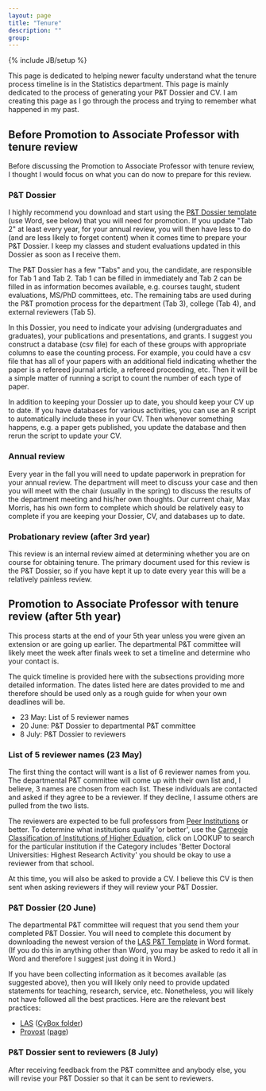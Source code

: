 ```yaml
---
layout: page
title: "Tenure"
description: ""
group: 
---
```

{% include JB/setup %}

This page is dedicated to helping newer faculty understand what the tenure process timeline is in the Statistics department. 
This page is mainly dedicated to the process of generating your P&T Dossier and CV. 
I am creating this page as I go through the process and trying to remember what happened in my past.  



## Before Promotion to Associate Professor with tenure review

Before discussing the Promotion to Associate Professor with tenure review, I thought I would focus on what you can do now to prepare for this review.

### P&T Dossier

I highly recommend you download and start using the [P&T Dossier template](https://iastate.app.box.com/s/rjytm28n1eerp63fnxc8ghi85nyxtwrd/1/3225096350) (use Word, see below) that you will need for promotion.
If you update "Tab 2" at least every year, for your annual review, you will then have less to do (and are less likely to forget content) when it comes time to prepare your P&T Dossier.
I keep my classes and student evaluations updated in this Dossier as soon as I receive them. 

The P&T Dossier has a few "Tabs" and you, the candidate, are responsible for Tab 1 and Tab 2. Tab 1 can be filled in immediately and Tab 2 can be filled in as information becomes available, e.g. courses taught, student evaluations, MS/PhD committees, etc. The remaining tabs are used during the P&T promotion process for the department (Tab 3), college (Tab 4), and external reviewers (Tab 5).

In this Dossier, you need to indicate your advising (undergraduates and graduates), your publications and presentations, and grants. 
I suggest you construct a database (csv file) for each of these groups with appropriate columns to ease the counting process. 
For example, you could have a csv file that has all of your papers with an additional field indicating whether the paper is a refereed journal article, a refereed proceeding, etc. 
Then it will be a simple matter of running a script to count the number of each type of paper. 

In addition to keeping your Dossier up to date, you should keep your CV up to date. 
If you have databases for various activities, you can use an R script to automatically include these in your CV. Then whenever something happens, e.g. a paper gets published, you update the database and then rerun the script to update your CV. 

### Annual review

Every year in the fall you will need to update paperwork in prepration for your annual review. 
The department will meet to discuss your case and then you will meet with the chair (usually in the spring) to discuss the results of the department meeting and his/her own thoughts. 
Our current chair, Max Morris, has his own form to complete which should be relatively easy to complete if you are keeping your Dossier, CV, and databases up to date. 

### Probationary review (after 3rd year)

This review is an internal review aimed at determining whether you are on course for obtaining tenure. 
The primary document used for this review is the P&T Dossier, so if you have kept it up to date every year this will be a relatively painless review.



## Promotion to Associate Professor with tenure review (after 5th year)

This process starts at the end of your 5th year unless you were given an extension or are going up earlier. 
The departmental P&T committee will likely meet the week after finals week to set a timeline and determine who your contact is. 

The quick timeline is provided here with the subsections providing more detailed information. The dates listed here are dates provided to me and therefore should be used only as a rough guide for when your own deadlines will be. 

- 23 May: List of 5 reviewer names
- 20 June: P&T Dossier to departmental P&T committee
- 8 July: P&T Dossier to reviewers

### List of 5 reviewer names (23 May)

The first thing the contact will want is a list of 6 reviewer names from you. 
The departmental P&T committee will come up with their own list and, I believe, 3 names are chosen from each list. 
These individuals are contacted and asked if they agree to be a reviewer. 
If they decline, I assume others are pulled from the two lists. 

The reviewers are expected to be full professors from [Peer Institutions](http://www.ir.iastate.edu/peers.html) or better. To determine what institutions qualify 'or better', use the [Carnegie Classification of Institutions of Higher Eduation](http://carnegieclassifications.iu.edu), click on LOOKUP to search for the particular institution if the Category includes 'Better Doctoral Universities: Highest Research Activity' you should be okay to use a reviewer from that school. 

At this time, you will also be asked to provide a CV. I believe this CV is then sent when asking reviewers if they will review your P&T Dossier. 


### P&T Dossier (20 June)

The departmental P&T committee will request that you send them your completed P&T Dossier. 
You will need to complete this document by downloading the newest version of the [LAS P&T Template](https://iastate.app.box.com/s/rjytm28n1eerp63fnxc8ghi85nyxtwrd/1/3225096350) in Word format. (If you do this in anything other than Word, you may be asked to redo it all in Word and therefore I suggest just doing it in Word.)

If you have been collecting information as it becomes available (as suggested above), then you will likely only need to provide updated statements for teaching, research, service, etc. Nonetheless, you will likely not have followed all the best practices. Here are the relevant best practices:

- [LAS](https://iastate.app.box.com/s/rjytm28n1eerp63fnxc8ghi85nyxtwrd/1/3225096350/26510719327/1) ([CyBox folder](https://iastate.app.box.com/s/rjytm28n1eerp63fnxc8ghi85nyxtwrd/0/3225096350))
- [Provost](http://www.provost.iastate.edu/sites/default/files/uploads/faculty%20resources/advancement%26review/Best%20Practices%20P%26T.pdf) ([page](http://www.provost.iastate.edu/faculty-and-staff-resources/advancement))


### P&T Dossier sent to reviewers (8 July)

After receiving feedback from the P&T committee and anybody else, you will revise your P&T Dossier so that it can be sent to reviewers. 